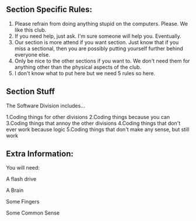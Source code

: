 ## Section Specific Rules:

1. Please refrain from doing anything stupid on the computers. Please. We like this club.
2. If you need help, just ask. I'm sure someone will help you. Eventually.
3. Our section is more attend if you want section. Just know that if you miss a sectional, then you are possibly putting yourself further behind everyone else.
4. Only be nice to the other sections if you want to. We don't need them for anything other than the physical aspects of the club.
5. I don't know what to put here but we need 5 rules so here.

## Section Stuff

The Software Division includes...

1.Coding things for other divisions
2.Coding things because you can
3.Coding things that annoy the other divisions
4.Coding things that don't ever work because logic
5.Coding things that don't make any sense, but still work

## Extra Information:

You will need:

A flash drive

A Brain

Some Fingers

Some Common Sense
